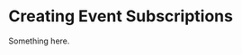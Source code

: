 [title]: # (Creating Event Subscriptions)
[tags]: # (XXX)
[priority]: # (2794)
# Creating Event Subscriptions
Something here.
